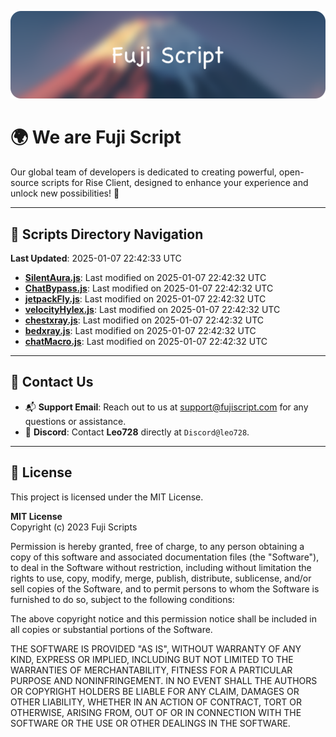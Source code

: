 ![Banner](.github/b.webp)

# 🌍 **We are Fuji Script**

Our global team of developers is dedicated to creating powerful, open-source scripts for Rise Client, designed to enhance your experience and unlock new possibilities! 🌟

---
<!-- SCRIPTS_NAVIGATION_START -->
## 📂 **Scripts Directory Navigation**

**Last Updated**: 2025-01-07 22:42:33 UTC

- **[SilentAura.js](scripts/SilentAura.js)**: Last modified on 2025-01-07 22:42:32 UTC
- **[ChatBypass.js](scripts/ChatBypass.js)**: Last modified on 2025-01-07 22:42:32 UTC
- **[jetpackFly.js](scripts/jetpackFly.js)**: Last modified on 2025-01-07 22:42:32 UTC
- **[velocityHylex.js](scripts/velocityHylex.js)**: Last modified on 2025-01-07 22:42:32 UTC
- **[chestxray.js](scripts/chestxray.js)**: Last modified on 2025-01-07 22:42:32 UTC
- **[bedxray.js](scripts/bedxray.js)**: Last modified on 2025-01-07 22:42:32 UTC
- **[chatMacro.js](scripts/chatMacro.js)**: Last modified on 2025-01-07 22:42:32 UTC

<!-- SCRIPTS_NAVIGATION_END -->

---

## 💬 **Contact Us**  
- 📬 **Support Email**: Reach out to us at [support@fujiscript.com](mailto:support@fujiscript.com) for any questions or assistance.  
- 💬 **Discord**: Contact **Leo728** directly at `Discord@leo728`.

---

## 📜 **License**

This project is licensed under the MIT License.  

**MIT License**  
Copyright (c) 2023 Fuji Scripts  

Permission is hereby granted, free of charge, to any person obtaining a copy of this software and associated documentation files (the "Software"), to deal in the Software without restriction, including without limitation the rights to use, copy, modify, merge, publish, distribute, sublicense, and/or sell copies of the Software, and to permit persons to whom the Software is furnished to do so, subject to the following conditions:  

The above copyright notice and this permission notice shall be included in all copies or substantial portions of the Software.  

THE SOFTWARE IS PROVIDED "AS IS", WITHOUT WARRANTY OF ANY KIND, EXPRESS OR IMPLIED, INCLUDING BUT NOT LIMITED TO THE WARRANTIES OF MERCHANTABILITY, FITNESS FOR A PARTICULAR PURPOSE AND NONINFRINGEMENT. IN NO EVENT SHALL THE AUTHORS OR COPYRIGHT HOLDERS BE LIABLE FOR ANY CLAIM, DAMAGES OR OTHER LIABILITY, WHETHER IN AN ACTION OF CONTRACT, TORT OR OTHERWISE, ARISING FROM, OUT OF OR IN CONNECTION WITH THE SOFTWARE OR THE USE OR OTHER DEALINGS IN THE SOFTWARE.  
